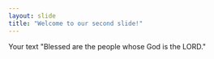 ```yaml
---
layout: slide
title: "Welcome to our second slide!"
---
```

Your text
"Blessed are the people whose God is the LORD."
